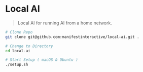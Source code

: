 # Local AI

> Local AI for running AI from a home network.

```bash
# Clone Repo
git clone git@github.com:manifestinteractive/local-ai.git .

# Change to Directory
cd local-ai

# Start Setup ( macOS & Ubuntu )
./setup.sh
```
